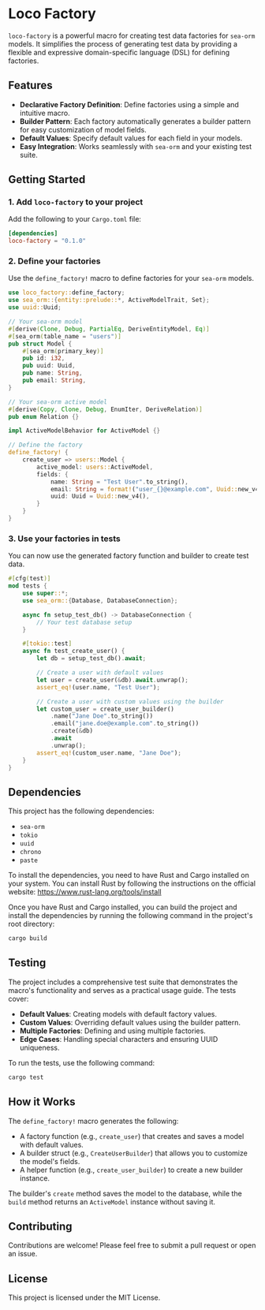# Loco Factory

`loco-factory` is a powerful macro for creating test data factories for `sea-orm` models. It simplifies the process of generating test data by providing a flexible and expressive domain-specific language (DSL) for defining factories.

## Features

- **Declarative Factory Definition**: Define factories using a simple and intuitive macro.
- **Builder Pattern**: Each factory automatically generates a builder pattern for easy customization of model fields.
- **Default Values**: Specify default values for each field in your models.
- **Easy Integration**: Works seamlessly with `sea-orm` and your existing test suite.

## Getting Started

### 1. Add `loco-factory` to your project

Add the following to your `Cargo.toml` file:

```toml
[dependencies]
loco-factory = "0.1.0"
```

### 2. Define your factories

Use the `define_factory!` macro to define factories for your `sea-orm` models.

```rust
use loco_factory::define_factory;
use sea_orm::{entity::prelude::*, ActiveModelTrait, Set};
use uuid::Uuid;

// Your sea-orm model
#[derive(Clone, Debug, PartialEq, DeriveEntityModel, Eq)]
#[sea_orm(table_name = "users")]
pub struct Model {
    #[sea_orm(primary_key)]
    pub id: i32,
    pub uuid: Uuid,
    pub name: String,
    pub email: String,
}

// Your sea-orm active model
#[derive(Copy, Clone, Debug, EnumIter, DeriveRelation)]
pub enum Relation {}

impl ActiveModelBehavior for ActiveModel {}

// Define the factory
define_factory! {
    create_user => users::Model {
        active_model: users::ActiveModel,
        fields: {
            name: String = "Test User".to_string(),
            email: String = format!("user_{}@example.com", Uuid::new_v4()),
            uuid: Uuid = Uuid::new_v4(),
        }
    }
}
```

### 3. Use your factories in tests

You can now use the generated factory function and builder to create test data.

```rust
#[cfg(test)]
mod tests {
    use super::*;
    use sea_orm::{Database, DatabaseConnection};

    async fn setup_test_db() -> DatabaseConnection {
        // Your test database setup
    }

    #[tokio::test]
    async fn test_create_user() {
        let db = setup_test_db().await;

        // Create a user with default values
        let user = create_user(&db).await.unwrap();
        assert_eq!(user.name, "Test User");

        // Create a user with custom values using the builder
        let custom_user = create_user_builder()
            .name("Jane Doe".to_string())
            .email("jane.doe@example.com".to_string())
            .create(&db)
            .await
            .unwrap();
        assert_eq!(custom_user.name, "Jane Doe");
    }
}
```

## Dependencies

This project has the following dependencies:

- `sea-orm`
- `tokio`
- `uuid`
- `chrono`
- `paste`

To install the dependencies, you need to have Rust and Cargo installed on your system. You can install Rust by following the instructions on the official website: https://www.rust-lang.org/tools/install

Once you have Rust and Cargo installed, you can build the project and install the dependencies by running the following command in the project's root directory:

```sh
cargo build
```

## Testing

The project includes a comprehensive test suite that demonstrates the macro's functionality and serves as a practical usage guide. The tests cover:

- **Default Values**: Creating models with default factory values.
- **Custom Values**: Overriding default values using the builder pattern.
- **Multiple Factories**: Defining and using multiple factories.
- **Edge Cases**: Handling special characters and ensuring UUID uniqueness.

To run the tests, use the following command:

```sh
cargo test
```

## How it Works

The `define_factory!` macro generates the following:

- A factory function (e.g., `create_user`) that creates and saves a model with default values.
- A builder struct (e.g., `CreateUserBuilder`) that allows you to customize the model's fields.
- A helper function (e.g., `create_user_builder`) to create a new builder instance.

The builder's `create` method saves the model to the database, while the `build` method returns an `ActiveModel` instance without saving it.

## Contributing

Contributions are welcome! Please feel free to submit a pull request or open an issue.

## License

This project is licensed under the MIT License.
